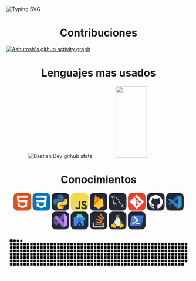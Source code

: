  ![Typing SVG](https://readme-typing-svg.herokuapp.com/?color=02D9F7FF&size=35&center=true&vCenter=true&width=1000&lines=Hola!;Bienvenidos/as+a+mi+perfil+de+GitHub;)
 
<!------------------------------------------------------------------------------------------------------------------------------------->

<h1 align="center">Contribuciones</h1>

 [![Ashutosh's github activity graph](https://github-readme-activity-graph.vercel.app/graph?username=Fernando-Jse&bg_color=0d1117&color=ffffff&line=00b3ff&point=f9fafa&area=true&hide_border=true)](https://github.com/ashutosh00710/github-readme-activity-graph)
 
<!------------------------------------------------------------------------------------------------------------------------------------->

<h1 align="center">Lenguajes mas usados</h1>
<div align="center">
  <img width="49%" height="195px" src="https://github-readme-stats.vercel.app/api?username=Fernando-Jse&show_icons=true&count_private=true&hide_border=true&title_color=02D9F7FF&icon_color=02D9F7FF&text_color=c9d1d9&bg_color=0d1117" alt="Bastian Dev github stats" /> 
  
  <img width="41%" height="195px" src="https://github-readme-stats.vercel.app/api/top-langs/?username=Fernando-Jse&layout=compact&hide_border=true&title_color=02D9F7FF&text_color=02D9F7FF&bg_color=0d1117" />
</div> 

<!------------------------------------------------------------------------------------------------------------------------------------->

<h1 align="center">Conocimientos</h1>
<p align="center">
  <img src="https://github.com/tandpfun/skill-icons/blob/main/icons/HTML.svg" width="48" title="HTML">
  <img src="https://github.com/tandpfun/skill-icons/blob/main/icons/CSS.svg" width="48" title="CSS">
  <img src="https://raw.githubusercontent.com/tandpfun/skill-icons/59059d9d1a2c092696dc66e00931cc1181a4ce1f/icons/Python-Dark.svg" width="48" title="Python">
  <img src="https://github.com/tandpfun/skill-icons/blob/main/icons/JavaScript.svg" width="48"  title="Javascript">
  <img src="https://github.com/tandpfun/skill-icons/blob/main/icons/Firebase-Dark.svg" width="48" title="Firebase">
  <img src="https://raw.githubusercontent.com/tandpfun/skill-icons/59059d9d1a2c092696dc66e00931cc1181a4ce1f/icons/MySQL-Dark.svg" width="48" title="MySQL">
  <img src="https://github.com/tandpfun/skill-icons/blob/main/icons/Git.svg" width="48" title="Git">
  <img src="https://github.com/tandpfun/skill-icons/blob/main/icons/Github-Dark.svg" width="48" title="Github">
  <img src="https://github.com/tandpfun/skill-icons/blob/main/icons/VSCode-Dark.svg" width="48" title="Vscode">
  <img src="https://raw.githubusercontent.com/tandpfun/skill-icons/59059d9d1a2c092696dc66e00931cc1181a4ce1f/icons/VisualStudio-Dark.svg" width="48" title="Visual Studio">
  <img src="https://raw.githubusercontent.com/tandpfun/skill-icons/59059d9d1a2c092696dc66e00931cc1181a4ce1f/icons/AndroidStudio-Dark.svg" width="48" title="Android Studio">
  <img src="https://github.com/tandpfun/skill-icons/blob/main/icons/StackOverflow-Dark.svg" width="48" title="StackOverFlow">
  <img src="https://github.com/tandpfun/skill-icons/blob/main/icons/Linux-Dark.svg" width="48" title="Linux">
  <img src="https://raw.githubusercontent.com/tandpfun/skill-icons/59059d9d1a2c092696dc66e00931cc1181a4ce1f/icons/Powershell-Dark.svg" width="48" title="PowerShell">
<p/>

<!------------------------------------------------------------------------------------------------------------------------------------->

![](https://github.com/Platane/snk/raw/output/github-contribution-grid-snake.svg)
